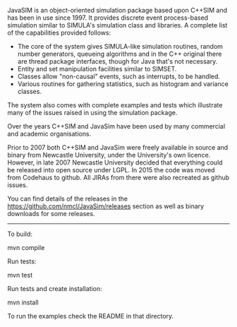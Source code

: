 JavaSIM is an object-oriented simulation package based upon C++SIM and has been in use since 1997. It provides discrete event process-based simulation similar to SIMULA's simulation class and libraries. A complete list of the capabilities provided follows:

- The core of the system gives SIMULA-like simulation routines, random number generators, queueing algorithms and in the C++ original there are thread package interfaces, though for Java that's not necessary.
- Entity and set manipulation facilities similar to SIMSET.
- Classes allow "non-causal" events, such as interrupts, to be handled.
- Various routines for gathering statistics, such as histogram and variance classes.

The system also comes with complete examples and tests which illustrate many of the issues raised in using the simulation package.

Over the years C++SIM and JavaSim have been used by many commercial and academic organisations.

Prior to 2007 both C++SIM and JavaSim were freely available in source and binary from Newcastle University, under the University's own licence. However, in late 2007 Newcastle University decided that everything could be released into open source under LGPL. In 2015 the code was moved from Codehaus to github. All JIRAs from there were also recreated as github issues.

You can find details of the releases in the https://github.com/nmcl/JavaSim/releases section as well as binary downloads for some releases.

----

To build:

mvn compile

Run tests:

mvn test

Run tests and create installation:

mvn install

To run the examples check the README in that directory.
